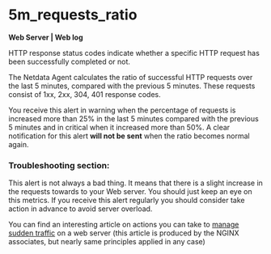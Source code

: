 # 5m_requests_ratio

**Web Server | Web log**

HTTP response status codes indicate whether a specific HTTP request has been successfully completed
or not.

The Netdata Agent calculates the ratio of successful HTTP requests over the last 5 minutes, compared
with the previous 5 minutes. These requests consist of 1xx, 2xx, 304, 401 response codes.

You receive this alert in warning when the percentage of requests is increased more than 25% in the
last 5 minutes compared with the previous 5 minutes and in critical when it increased more than 50%.
A clear notification for this alert **will not be sent** when the ratio becomes normal again.

### Troubleshooting section:

This alert is not always a bad thing. It means that there is a slight increase in the
requests towards to your Web server. You should just keep an eye on this metrics. If you receive
this alert regularly you should consider take action in advance to avoid server overload.

You can find an interesting article on actions you can take
to [manage sudden traffic](https://www.nginx.com/blog/how-to-manage-sudden-traffic-surges-server-overload/)
on a web server (this article is produced by the NGINX associates, but nearly same principles
applied in any case)
